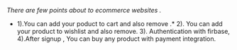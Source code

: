 *There are few points about to ecommerce websites .*
 * 1).You can add your poduct to cart  and also remove .*
  2). You can add your product to wishlist and also remove.
  3). Authentication with firbase,
  4).After signup , You can buy any product with payment integration.
